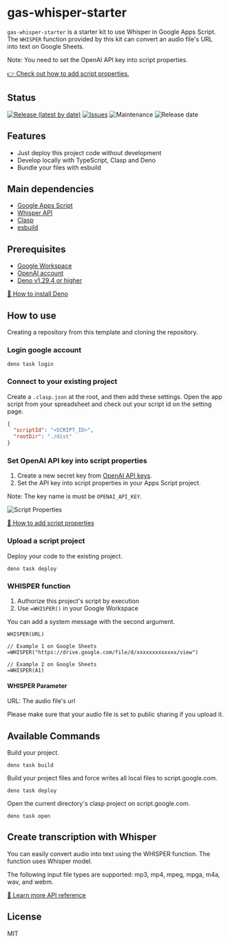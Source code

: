 # gas-whisper-starter

`gas-whisper-starter` is a starter kit to use Whisper in Google Apps Script. The `WHISPER` function provided by this kit can convert an audio file's URL into text on Google Sheets.

Note: You need to set the OpenAI API key into script properties.

[👉 Check out how to add script properties.](https://developers.google.com/apps-script/guides/properties#manage_script_properties_manually)

## Status

[![Release (latest by date)](https://img.shields.io/github/v/release/Kazuki-tam/gas-whisper-starter)](https://github.com/Kazuki-tam/gas-whisper-starter/releases/tag/v0.0.1)
[![Issues](https://img.shields.io/github/issues/Kazuki-tam/gas-whisper-starter)](https://github.com/Kazuki-tam/gas-whisper-starter/issues)
![Maintenance](https://img.shields.io/maintenance/yes/2023)
![Release date](https://img.shields.io/github/release-date/Kazuki-tam/gas-whisper-starter)

## Features
- Just deploy this project code without development
- Develop locally with TypeScript, Clasp and Deno
- Bundle your files with esbuild

## Main dependencies

- [Google Apps Script](https://workspace.google.co.jp/intl/en/products/apps-script/)
- [Whisper API](https://platform.openai.com/docs/api-reference/audio)
- [Clasp](https://github.com/google/clasp)
- [esbuild](https://esbuild.github.io/)

## Prerequisites

- [Google Workspace](https://workspace.google.co.jp/)
- [OpenAI account](https://openai.com/api/)
- [Deno v1.29.4 or higher](https://deno.land/)

[🦕 How to install Deno](https://deno.land/manual@v1.29.4/getting_started/installation)

## How to use

Creating a repository from this template and cloning the repository.

### Login google account

```shell
deno task login
```

### Connect to your existing project

Create a `.clasp.json` at the root, and then add these settings.
Open the app script from your spreadsheet and check out your script id on the setting page.

```json
{
  "scriptId": "<SCRIPT_ID>",
  "rootDir": "./dist"
}
```

### Set OpenAI API key into script properties
1. Create a new secret key from [OpenAI API keys](https://beta.openai.com/account/api-keys).
2. Set the API key into script properties in your Apps Script project.

Note: The key name is must be `OPENAI_API_KEY`.

![Script Properties](https://dev-to-uploads.s3.amazonaws.com/uploads/articles/del73wuy6tlz9k3h8l3s.png)

[📖 How to add script properties](https://developers.google.com/apps-script/guides/properties#manage_script_properties_manually)

### Upload a script project

Deploy your code to the existing project.

```shell
deno task deploy
```

### WHISPER function
1. Authorize this project's script by execution
2. Use `=WHISPER()` in your Google Workspace

You can add a system message with the second argument.

```
WHISPER(URL)

// Example 1 on Google Sheets
=WHISPER("https://drive.google.com/file/d/xxxxxxxxxxxxx/view")

// Example 2 on Google Sheets
=WHISPER(A1)
```

#### WHISPER Parameter
URL: The audio file's url

Please make sure that your audio file is set to public sharing if you upload it.

## Available Commands

Build your project.

```shell
deno task build
```

Build your project files and force writes all local files to script.google.com.

```shell
deno task deploy
```

Open the current directory's clasp project on script.google.com.

```shell
deno task open
```

## Create transcription with Whisper
You can easily convert audio into text using the WHISPER function.
The function uses Whisper model.

The following input file types are supported: mp3, mp4, mpeg, mpga, m4a, wav, and webm.

[📖 Learn more API reference](https://platform.openai.com/docs/api-reference/audio)

## License
MIT
